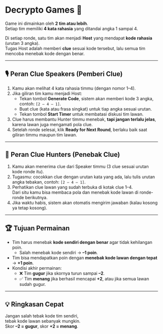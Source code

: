 ﻿# Decrypto Games 🎲

Game ini dimainkan oleh **2 tim atau lebih**.  
Setiap tim memiliki **4 kata rahasia** yang ditandai angka 1 sampai 4.  

Di setiap ronde, satu tim akan menjadi **Host** yang mendapat **kode rahasia** (urutan 3 angka).  
Tugas Host adalah memberi **clue** sesuai kode tersebut, lalu semua tim mencoba menebak kode dengan benar.

---

## 🎙️ Peran Clue Speakers (Pemberi Clue)

1. Kamu akan melihat 4 kata rahasia timmu (dengan nomor 1–4).
2. Jika giliran tim kamu menjadi Host:
   - Tekan tombol **Generate Code**, sistem akan memberi kode 3 angka, contoh: `[2 – 4 – 1]`.
   - Buat clue (kata atau frasa singkat) untuk tiap angka sesuai urutan.
   - Tekan tombol **Start Timer** untuk membatasi diskusi tim lawan.
3. Clue harus membantu Hunter timmu menebak, **tapi jangan terlalu jelas**, karena lawan juga mengamati pola clue.
4. Setelah ronde selesai, klik **Ready for Next Round**, berlaku baik saat giliran timmu maupun tim lawan.

---

## 🔎 Peran Clue Hunters (Penebak Clue)

1. Kamu akan menerima clue dari Speaker timmu (3 clue sesuai urutan kode ronde itu).
2. Tugasmu: cocokkan clue dengan urutan kata yang ada, lalu tulis urutan angka tebakan, contoh: `[2 – 4 – 1]`.
3. Perhatikan clue lawan yang sudah terbuka di kotak clue 1–4.  
   Dari situ kamu bisa membaca pola dan menebak kode lawan di ronde-ronde berikutnya.
4. Jika waktu habis, sistem akan otomatis mengirim jawaban (kalau kosong ya tetap kosong).

---

## 🏆 Tujuan Permainan

- Tim harus menebak **kode sendiri dengan benar** agar tidak kehilangan poin.  
  - Salah menebak kode sendiri → **–1 poin**.  
- Tim bisa mendapatkan poin dengan **menebak kode lawan dengan tepat** → **+1 poin**.  
- Kondisi akhir permainan:
  - ❌ Tim **gugur** jika skornya turun sampai **–2**.  
  - ✅ Tim **menang** jika berhasil mencapai **+2**, atau jika semua lawan sudah gugur.  

---

## 💡 Ringkasan Cepat

Jangan salah tebak kode tim sendiri,  
tebak kode lawan sebanyak mungkin.  
Skor **–2 = gugur**, skor **+2 = menang**.